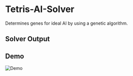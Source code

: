 # Tetris-AI-Solver
Determines genes for ideal AI by using a genetic algorithm.

## Solver Output


## Demo
![Demo](https://user-images.githubusercontent.com/16503485/50661108-1683c900-0f70-11e9-9b54-da9716d88980.gif)
